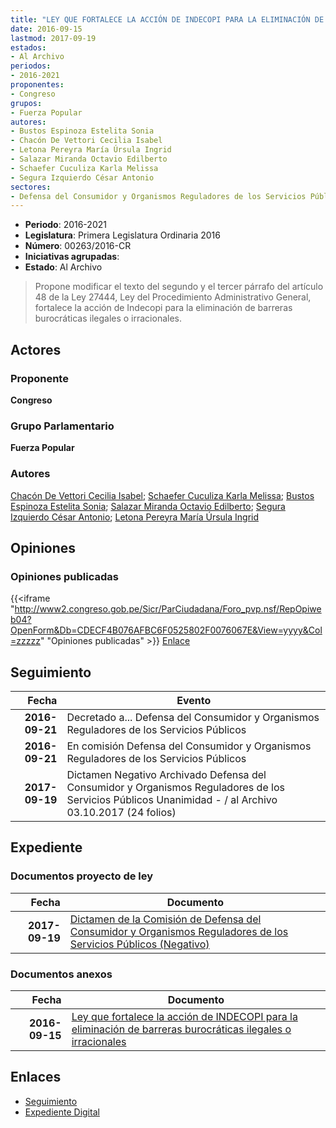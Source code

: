 ```yaml
---
title: "LEY QUE FORTALECE LA ACCIÓN DE INDECOPI PARA LA ELIMINACIÓN DE BARRERAS BUROCRÁTICAS ILEGALES O IRRACIONALES"
date: 2016-09-15
lastmod: 2017-09-19
estados:
- Al Archivo
periodos:
- 2016-2021
proponentes:
- Congreso
grupos:
- Fuerza Popular
autores:
- Bustos Espinoza Estelita Sonia
- Chacón De Vettori Cecilia Isabel
- Letona Pereyra María Úrsula Ingrid
- Salazar Miranda Octavio Edilberto
- Schaefer Cuculiza Karla Melissa
- Segura Izquierdo César Antonio
sectores:
- Defensa del Consumidor y Organismos Reguladores de los Servicios Públicos
---
```

- **Periodo**: 2016-2021
- **Legislatura**: Primera Legislatura Ordinaria 2016
- **Número**: 00263/2016-CR
- **Iniciativas agrupadas**: 
- **Estado**: Al Archivo

> Propone modificar el texto del segundo y el tercer párrafo del artículo 48 de la Ley 27444, Ley del Procedimiento Administrativo General, fortalece la acción de Indecopi para la eliminación de barreras burocráticas ilegales o irracionales.


## Actores

### Proponente

**Congreso**

### Grupo Parlamentario

**Fuerza Popular**

### Autores

[Chacón De Vettori Cecilia Isabel](mailto:mailto:cchacon@congreso.gob.pe); [Schaefer Cuculiza Karla Melissa](mailto:mailto:kschaefer@congreso.gob.pe); [Bustos Espinoza Estelita Sonia](mailto:mailto:ebustos@congreso.gob.pe); [Salazar Miranda Octavio Edilberto](mailto:mailto:osalazar@congreso.gob.pe); [Segura Izquierdo César Antonio](mailto:mailto:csegura@congreso.gob.pe); [Letona Pereyra María Úrsula Ingrid](mailto:mailto:mletona@congreso.gob.pe)

## Opiniones

### Opiniones publicadas

{{<iframe "http://www2.congreso.gob.pe/Sicr/ParCiudadana/Foro_pvp.nsf/RepOpiweb04?OpenForm&Db=CDECF4B076AFBC6F0525802F0076067E&View=yyyy&Col=zzzzz" "Opiniones publicadas" >}}
[Enlace](http://www2.congreso.gob.pe/Sicr/ParCiudadana/Foro_pvp.nsf/RepOpiweb04?OpenForm&Db=CDECF4B076AFBC6F0525802F0076067E&View=yyyy&Col=zzzzz)


## Seguimiento

| Fecha | Evento |
|------:|--------|
| **2016-09-21** | Decretado a... Defensa del Consumidor y Organismos Reguladores de los Servicios Públicos |
| **2016-09-21** | En comisión Defensa del Consumidor y Organismos Reguladores de los Servicios Públicos |
| **2017-09-19** | Dictamen Negativo Archivado Defensa del Consumidor y Organismos Reguladores de los Servicios Públicos Unanimidad - / al Archivo 03.10.2017 (24 folios) |

## Expediente

### Documentos proyecto de ley

| Fecha | Documento |
|------:|-----------|
| **2017-09-19** | [Dictamen de la Comisión de Defensa del Consumidor y Organismos Reguladores de los Servicios Públicos (Negativo)](http://www.leyes.congreso.gob.pe/Documentos/2016_2021/Dictamenes/Proyectos_de_Ley/00263DC06MAY20170919.pdf) |

### Documentos anexos

| Fecha | Documento |
|------:|-----------|
| **2016-09-15** | [Ley que fortalece la acción de INDECOPI para la eliminación de barreras burocráticas ilegales o irracionales](http://www.leyes.congreso.gob.pe/Documentos/2016_2021/Proyectos_de_Ley_y_de_Resoluciones_Legislativas/PL0026320160915.pdf) |

## Enlaces

- [Seguimiento](http://www2.congreso.gob.pe/Sicr/TraDocEstProc/CLProLey2016.nsf/f7fff46988ca05b1052578e100829cc7/22236eb32797d7bd0525802f007c50f7?OpenDocument)
- [Expediente Digital](http://www2.congreso.gob.pe/Sicr/TraDocEstProc/Expvirt_2011.nsf/visbusqptramdoc1621/00263?opendocument)

